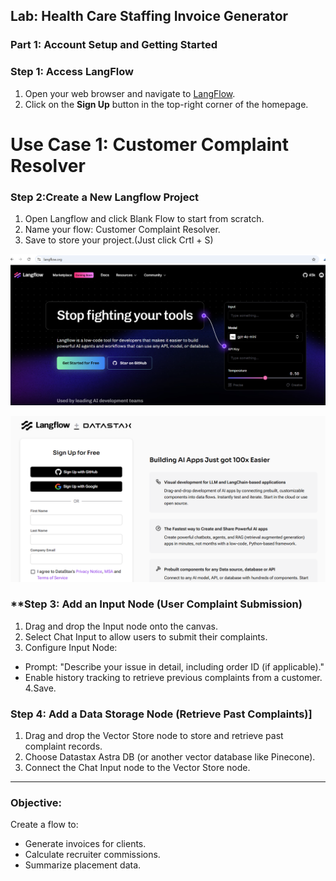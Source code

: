 ## Lab: Health Care Staffing Invoice Generator

### **Part 1: Account Setup and Getting Started**

### **Step 1: Access LangFlow**
1. Open your web browser and navigate to [LangFlow](https://www.langflow.org/).
2. Click on the **Sign Up** button in the top-right corner of the homepage.

# **Use Case 1: Customer Complaint Resolver**

### **Step 2:Create a New Langflow Project**
1. Open Langflow and click Blank Flow to start from scratch.
2. Name your flow: Customer Complaint Resolver.
3. Save to store your project.(Just click Crtl + S)

![](./images/1.png)

![](./images/2.png)


### **Step 3: Add an Input Node (User Complaint Submission)

1. Drag and drop the Input node onto the canvas.
2. Select Chat Input to allow users to submit their complaints.
3. Configure Input Node:
- Prompt: "Describe your issue in detail, including order ID (if applicable)."
- Enable history tracking to retrieve previous complaints from a customer.
4.Save.


### Step 4: Add a Data Storage Node (Retrieve Past Complaints)]

1. Drag and drop the Vector Store node to store and retrieve past complaint records.
2. Choose Datastax Astra DB (or another vector database like Pinecone).
3. Connect the Chat Input node to the Vector Store node.

---



### **Objective**:
Create a flow to:
- Generate invoices for clients.
- Calculate recruiter commissions.
- Summarize placement data.

